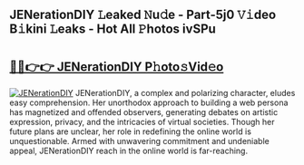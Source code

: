 ## JENerationDIY 𝙻eaked 𝙽u𝚍e - Part-5j0 𝚅𝚒deo B𝚒kini 𝙻eaks - Hot All 𝙿hotos ivSPu

# <h2><a href="http://ld1nol.urlbe.top/?page=JENerationDIY">🔗🔗👉👉 JENerationDIY P𝚑oto𝚜Vid𝚎o</a></h2>

[![JENerationDIY](https://i.imgur.com/eBuTRDB.gif)](http://ld1nol.urlbe.top/?page=JENerationDIY)
JENerationDIY, a complex and polarizing character, eludes easy comprehension. Her unorthodox approach to building a web persona has magnetized and offended observers, generating debates on artistic expression, privacy, and the intricacies of virtual societies. Though her future plans are unclear, her role in redefining the online world is unquestionable. Armed with unwavering commitment and undeniable appeal, JENerationDIY reach in the online world is far-reaching.
